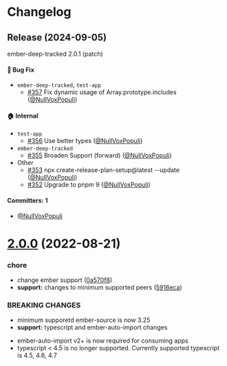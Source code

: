 # Changelog






## Release (2024-09-05)

ember-deep-tracked 2.0.1 (patch)

#### :bug: Bug Fix
* `ember-deep-tracked`, `test-app`
  * [#357](https://github.com/NullVoxPopuli/ember-deep-tracked/pull/357) Fix dynamic usage of Array.prototype.includes ([@NullVoxPopuli](https://github.com/NullVoxPopuli))

#### :house: Internal
* `test-app`
  * [#356](https://github.com/NullVoxPopuli/ember-deep-tracked/pull/356) Use better types ([@NullVoxPopuli](https://github.com/NullVoxPopuli))
* `ember-deep-tracked`
  * [#355](https://github.com/NullVoxPopuli/ember-deep-tracked/pull/355) Broaden Support (forward) ([@NullVoxPopuli](https://github.com/NullVoxPopuli))
* Other
  * [#353](https://github.com/NullVoxPopuli/ember-deep-tracked/pull/353) npx create-release-plan-setup@latest --update ([@NullVoxPopuli](https://github.com/NullVoxPopuli))
  * [#352](https://github.com/NullVoxPopuli/ember-deep-tracked/pull/352) Upgrade to pnpm 9 ([@NullVoxPopuli](https://github.com/NullVoxPopuli))

#### Committers: 1
- [@NullVoxPopuli](https://github.com/NullVoxPopuli)

# [2.0.0](https://github.com/NullVoxPopuli/ember-deep-tracked/compare/v1.3.14...v2.0.0) (2022-08-21)


### chore

* change ember support ([0a570f8](https://github.com/NullVoxPopuli/ember-deep-tracked/commit/0a570f80820f8c350ed79ba91f1d80fb8299c3f5))
* **support:** changes to minimum supported peers ([5916eca](https://github.com/NullVoxPopuli/ember-deep-tracked/commit/5916eca51c99c09ac9882cefead0ecb6f787847a))


### BREAKING CHANGES

* minimum supporetd ember-source is now 3.25
* **support:** typescript and ember-auto-import changes
 - ember-auto-import v2+ is now required for consuming apps
 - typescript < 4.5 is no longer supported. Currently supported
   typescript is 4.5, 4.6, 4.7
